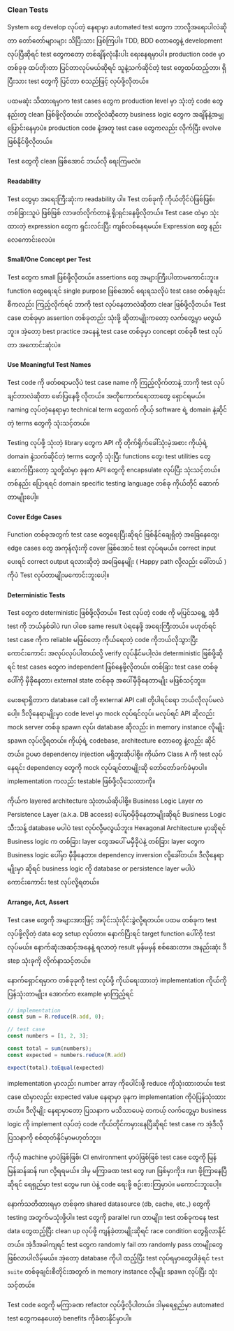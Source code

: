 ### Clean Tests

System တွေ develop လုပ်တဲ့ နေရာမှာ automated test တွေက ဘာလို့အရေးပါလဲဆိုတာ တော်တော်များများ
သိပြီးသား ဖြစ်ကြပါ။ TDD, BDD စတာတွေနဲ့ development လုပ်ပြီဆိုရင် test တွေကတော့ တစ်ချိန်လုံးနီးပါး ရေးနေရမှာပါ။
production code မှာ တစ်ခုခု ထပ်တိုးတာ ပြင်တာလုပ်မယ်ဆိုရင် သူနဲ့သက်ဆိုင်တဲ့ test တွေထပ်ထည့်တာ၊ ရှိပြီးသား test တွေကို 
ပြင်တာ စသည်ဖြင့် လုပ်ဖို့လိုတယ်။

ပထမဆုံး သိထားရမှာက test cases တွေက production level မှာ သုံးတဲ့ code တွေနည်းတူ clean ဖြစ်ဖို့လိုတယ်။ ဘာလို့လဲဆိုတော့ 
business logic တွေက အချိန်နဲ့အမျှ ပြောင်းနေမှာပဲ။ production code နဲ့အတူ test case တွေကလည်း လိုက်ပြီး evolve ဖြစ်နိုင်ဖို့လိုတယ်။

Test တွေကို clean ဖြစ်အောင် ဘယ်လို ရေးကြမလဲ။

#### Readability

Test တွေမှာ အရေးကြီးဆုံးက readability ပါ။ Test တစ်ခုကို ကိုယ်တိုင်ပဲဖြစ်ဖြစ်၊ တစ်ခြားသူပဲ ဖြစ်ဖြစ် လာဖတ်လိုက်တာနဲ့ 
ရိုးရှင်းနေဖို့လိုတယ်။ Test case ထဲမှာ သုံးထားတဲ့ expression တွေက ရှင်းလင်းပြီး ကျစ်လစ်နေရမယ်။ Expression တွေ နည်းလေကောင်းလေပဲ။

#### Small/One Concept per Test

Test တွေက small ဖြစ်ဖို့လိုတယ်။ assertions တွေ အများကြီးပါတာမကောင်းဘူး။ function တွေရေးရင် single purpose ဖြစ်အောင်
ရေးရသလိုပဲ test case တစ်ခုချင်းစီကလည်း ကြည့်လိုက်ရင် ဘာကို test လုပ်နေတာလဲဆိုတာ clear ဖြစ်ဖို့လိုတယ်။ 
Test case တစ်ခုမှာ assertion တစ်ခုတည်း သုံးဖို့ ဆိုတာမျိုးကတော့ လက်တွေ့မှာ မလွယ်ဘူး။ အဲ့တော့ best practice အနေနဲ့ test case တစ်ခုမှာ 
concept တစ်ခုစီ test လုပ်တာ အကောင်းဆုံးပဲ။


#### Use Meaningful Test Names

Test code ကို ဖတ်စရာမလိုပဲ test case name ကို ကြည့်လိုက်တာနဲ့ ဘာကို test လုပ်ချင်တာလဲဆိုတာ ဖော်ပြနေဖို့ လိုတယ်။ 
အတိုကောက်ရေးတာတွေ ရှောင်ရမယ်။ naming လုပ်တဲ့နေရာမှာ technical term တွေထက် ကိုယ့် software ရဲ့ domain နဲ့ဆိုင်တဲ့ terms တွေကို သုံးသင့်တယ်။

Testing လုပ်ဖို့ သုံးတဲ့ library တွေက API ကို တိုက်ရိုက်ခေါ်သုံးမဲ့အစား ကိုယ့်ရဲ့ domain နဲ့သက်ဆိုင်တဲ့ terms တွေကို သုံးပြီး
functions တွေ၊ test utilities တွေ ဆောက်ပြီးတော့ သူတို့ထဲမှာ ခုနက API တွေကို encapsulate လုပ်ပြီး သုံးသင့်တယ်။ 
တစ်နည်း ပြောရရင် domain specific testing language တစ်ခု ကိုယ်တိုင် ဆောက်တာမျိုးပေါ့။

#### Cover Edge Cases

Function တစ်ခုအတွက် test case တွေရေးပြီးဆိုရင် ဖြစ်နိုင်ချေရှိတဲ့ အခြေနေတွေ၊ edge cases တွေ အကုန်လုံးကို cover ဖြစ်အောင် test လုပ်ရမယ်။ 
correct input ပေးရင် correct output ရလားဆိုတဲ့ အခြေနေမျိုး ( Happy path လို့လည်း ခေါ်တယ် ) ကိုပဲ Test လုပ်တာမျိုးမကောင်းဘူးပေါ့။

#### Deterministic Tests

Test တွေက deterministic ဖြစ်ဖို့လိုတယ်။ Test လုပ်တဲ့ code ကို မပြင်သရွေ့ အဲ့ဒီ test ကို ဘယ်နှစ်ခါပဲ run ပါစေ same result ပဲရနေဖို့ အရေးကြီးတယ်။
မဟုတ်ရင် test case ကိုက reliable မဖြစ်တော့ ကိုယ်ရေးတဲ့ code ကိုဘယ်လိုသွားပြီး ကောင်းကောင်း အလုပ်လုပ်ပါတယ်လို့ verify လုပ်နိုင်မပါ့လဲ။ deterministic ဖြစ်ဖို့ဆိုရင် 
test cases တွေက independent ဖြစ်နေဖို့လိုတယ်။ တစ်ခြား test case တစ်ခုပေါ်ကို မှီခိုနေတာ၊ external state တစ်ခုခု အပေါ်မှီခိုနေတာမျိုး မဖြစ်သင့်ဘူး။

မေးစရာရှိတာက database call တို့ external API call တို့ပါရင်ရော ဘယ်လိုလုပ်မလဲပေါ့။ ဒီလိုနေရာမျိုးမှာ code level မှာ mock လုပ်ရင်လုပ်၊ 
မလုပ်ရင် API ဆိုလည်း mock server တစ်ခု spawn လုပ်၊ database ဆိုလည်း in memory instance လိုမျိုး spawn လုပ်လို့ရတယ်။ 
ကိုယ့်ရဲ့ codebase, architecture စတာတွေ နဲ့လည်း ဆိုင်တယ်။ ဥပမာ dependency injection မရှိဘူးဆိုပါစို့။ ကိုယ်က Class A ကို test လုပ်နေရင်း dependency တွေကို 
mock လုပ်ချင်တာမျိုးဆို တော်တော်ခက်ခဲမှာပါ။ implementation ကလည်း testable ဖြစ်ဖို့လိုသေးတာကို။ 

ကိုယ်က layered architecture သုံးတယ်ဆိုပါစို့။ Business Logic Layer က Persistence Layer (a.k.a. DB access) ပေါ်မှာမှိခိုနေတာမျိုးဆိုရင် Business Logic သီးသန့်
database မပါပဲ test လုပ်လို့မလွယ်ဘူး။ Hexagonal Architecture မှာဆိုရင် Business logic က တစ်ခြား layer တွေအပေါ် မမှီခိုပဲနဲ့ တစ်ခြား layer တွေက Business logic ပေါ်မှာ မှီခိုနေတာ။
dependency inversion လို့ခေါ်တယ်။ ဒီလိုနေရာမျိုးမှာ ဆိုရင် business logic ကို database or persistence layer မပါပဲ ကောင်းကောင်း test လုပ်လို့ရတယ်။

#### Arrange, Act, Assert

Test case တွေကို အများအားဖြင့် အပိုင်းသုံးပိုင်းခွဲလို့ရတယ်။ ပထမ တစ်ခုက test လုပ်ဖို့လိုတဲ့ data တွေ setup လုပ်တာ။ နောက်ပြီးရင် target function ပေါ်ကို test လုပ်မယ်။
နောက်ဆုံးအဆင့်အနေနဲ့ ရလာတဲ့ result မှန်မမှန် စစ်ဆေးတာ။ အနည်းဆုံး ဒီ step သုံးခုကို လိုက်နာသင့်တယ်။

နောက်ရှောင်ရမှာက တစ်ခုခုကို test လုပ်ဖို့ ကိုယ်ရေးထားတဲ့ implementation ကိုယ်ကိုပြန်သုံးတာမျိုး။ အောက်က example မှာကြည့်ရင်

```ts
// implementation
const sum = R.reduce(R.add, 0);

// test case
const numbers = [1, 2, 3];

const total = sum(numbers);
const expected = numbers.reduce(R.add)

expect(total).toEqual(expected)
```

implementation မှာလည်း number array ကိုပေါင်းဖို့ reduce ကိုသုံးထားတယ်။ test case ထဲမှာလည်း expected value နေရာမှာ ခုနက implementation ကိုပဲပြန်သုံးထားတယ်။
ဒီလိုမျိုး နေရာမှာတော့ ပြသနာက မသိသာပေမဲ့ တကယ့် လက်တွေ့မှာ business logic ကို implement လုပ်တဲ့ code ကိုယ်တိုင်ကမှားနေပြီဆိုရင် test case က အဲ့ဒီလို ပြသနာကို စစ်ထုတ်နိုင်မှာမဟုတ်ဘူး။

ကိုယ့် machine မှာပဲဖြစ်ဖြစ်၊ CI environment မှာပဲဖြစ်ဖြစ် test case တွေကို မြန်မြန်ဆန်ဆန် run လို့ရရမယ်။ ဒါမှ မကြာခဏ test တွေ run ဖြစ်မှာကိုး။ 
run ဖို့ကြာနေပြီဆိုရင် ရေရှည်မှာ test တွေမ run ပဲနဲ့ code ရေးဖို့ စဥ်းစားကြမှာပဲ။ မကောင်းဘူးပေါ့။

နောက်သတိထားရမှာ တစ်ခုက shared datasource (db, cache, etc.,) တွေကို testing အတွက်မသုံးဖို့ပါ။ test တွေကို parallel run တာမျိုး၊ test တစ်ခုကနေ test data တွေထည့်ပြီး clean up
လုပ်ဖို့ ကျန်ခဲ့တာမျိုးဆိုရင် race condition တွေရှိလာနိုင်တယ်။ အဲ့ဒီအခါကျရင် test တွေက randomly fail တာ randomly pass တာမျိုးတွေ ဖြစ်လာပါလိမ့်မယ်။ 
အဲ့တော့ database ကိုပါ ထည့်ပြီး test လုပ်ရမှာတွေပါခဲ့ရင် `test suite` တစ်ခုချင်းစီတိုင်းအတွက် in memory instance လိုမျိုး spawn လုပ်ပြီး သုံးသင့်တယ်။

Test code တွေကို မကြာခဏ refactor လုပ်ဖို့လိုပါတယ်။ ဒါမှရေရှည်မှာ automated test တွေကနေပေးတဲ့ benefits ကိုခံစားနိုင်မှာပါ။